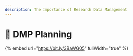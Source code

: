 ```yaml
---
description: The Importance of Research Data Management
---
```


# 🔴 DMP Planning



{% embed url="https://bit.ly/3BaWG05" fullWidth="true" %}
